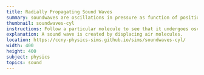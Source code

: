 ```yaml
---
title: Radially Propagating Sound Waves
summary: soundwaves are oscillations in pressure as function of position and time.
thumbnail: soundwaves-cyl
instructions: Follow a particular molecule to see that it undergoes oscillatory motion, not linear translation.
explanation: A sound wave is created by displacing air molecules.
location: https://ccny-physics-sims.github.io/sims/soundwaves-cyl/
width: 400
height: 400
subject: physics
topics: sound
---
```

